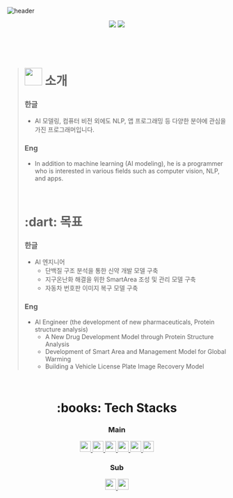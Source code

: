 ![header](https://capsule-render.vercel.app/api?type=waving&color=0:00FF00,100:4000FF&height=200&section=header&fontAlign=50&fontAlignY=70&fontSize=70&fontColor=FFFFFF&text=🌱%20Beginner%20Coder)
<div align=center>
     <a href="https://hits.seeyoufarm.com"><img src="https://hits.seeyoufarm.com/api/count/incr/badge.svg?url=https%3A%2F%2Fgithub.com%2FDaeSeokSong&count_bg=%2379C83D&title_bg=%23555555&icon=&icon_color=%23E7E7E7&title=hits&edge_flat=false"/></a>
     <img src="https://img.shields.io/github/followers/DaeSeokSong?style=social">
</div>

<br>
<br>
<br>

> <h1><img height=40px; src="https://github.com/PR0FESS0R-99/PR0FESS0R-99/blob/main/gifs/Hi.gif"/> 소개</h1>
> 
> <h3><strong>한글</strong></h3>
>
>	- AI 모델링, 컴퓨터 비전 외에도 NLP, 앱 프로그래밍 등 다양한 분야에 관심을 가진 프로그래머입니다.
>
> <h3><strong>Eng</strong></h3>
> 
>	- In addition to machine learning (AI modeling), he is a programmer who is interested in various fields such as computer vision, NLP, and apps.
>	
> <br>
>
> <h1><strong>:dart: 목표</strong></h1>
> 
> <h3><strong>한글</strong></h3>
>
>	- AI 엔지니어
>     - 단백질 구조 분석을 통한 신약 개발 모델 구축
>     - 지구온난화 해결을 위한 SmartArea 조성 및 관리 모델 구축
>     - 자동차 번호판 이미지 복구 모델 구축
> <h3><strong>Eng</strong></h3>
> 
>	- AI Engineer (the development of new pharmaceuticals, Protein structure analysis)
>     - A New Drug Development Model through Protein Structure Analysis
>     - Development of Smart Area and Management Model for Global Warming
>     - Building a Vehicle License Plate Image Recovery Model

<br>

<div align=center>
     <h1>:books: Tech Stacks</h1>
     <p>
          <h3> Main </h3>
          <a href="https://github.com/topics/python">
               <img height=25px; src="https://img.shields.io/badge/Python-3776AB?style=for-the-badge&logo=Python&logoColor=white">
          </a>
          <a href="https://github.com/topics/cplusplus">
               <img height=25px; src="https://img.shields.io/badge/C++-00599C?style=for-the-badge&logo=Cplusplus&logoColor=white">
          </a>
          <a href="https://github.com/opencv/opencv">
               <img height=25px; src="https://img.shields.io/badge/OpenCV-5C3EE8?style=for-the-badge&logo=OpenCV&logoColor=white">
          </a>
          <a href="https://github.com/topics/pytorch">
               <img height=25px; src="https://img.shields.io/badge/PyTorch-EE4C2C?style=for-the-badge&logo=PyTorch&logoColor=white">
          </a>
          <a href="https://github.com/keras-team/keras">
               <img height=25px; src="https://img.shields.io/badge/Keras-D00000?style=for-the-badge&logo=Keras&logoColor=white">
          </a>
          <a href="https://github.com/topics/java">
               <img height=25px; src="https://img.shields.io/badge/java-007396?style=for-the-badge&logo=java&logoColor=white">
          </a>
     </p>
     <p>
          <h3> Sub </h3>
           <a href="https://github.com/topics/firebase">
               <img height=25px; src="https://img.shields.io/badge/Firebase-FFCA28?style=for-the-badge&logo=Firebase&logoColor=white">
          </a>
          <a href="https://github.com/topics/mysql">
               <img height=25px; src="https://img.shields.io/badge/MySQL-4479A1?style=for-the-badge&logo=MySQL&logoColor=white">
          </a>
     </p>
</div>
